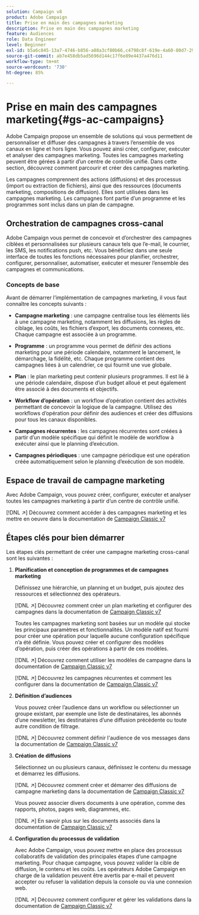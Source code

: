 ```yaml
---
solution: Campaign v8
product: Adobe Campaign
title: Prise en main des campagnes marketing
description: Prise en main des campagnes marketing
feature: Audiences
role: Data Engineer
level: Beginner
exl-id: b5a6c845-13a7-4746-b856-a08a3cf80b66,c4798c8f-619e-4a60-80d7-29b9e4c61168
source-git-commit: ab7e458db5ad5696d144c17f6e89e4437a476d11
workflow-type: tm+mt
source-wordcount: '730'
ht-degree: 85%

---
```


# Prise en main des campagnes marketing{#gs-ac-campaigns}

Adobe Campaign propose un ensemble de solutions qui vous permettent de personnaliser et diffuser des campagnes à travers l’ensemble de vos canaux en ligne et hors ligne. Vous pouvez ainsi créer, configurer, exécuter et analyser des campagnes marketing. Toutes les campagnes marketing peuvent être gérées à partir d’un centre de contrôle unifié. Dans cette section, découvrez comment parcourir et créer des campagnes marketing.

Les campagnes comprennent des actions (diffusions) et des processus (import ou extraction de fichiers), ainsi que des ressources (documents marketing, compositions de diffusion). Elles sont utilisées dans les campagnes marketing. Les campagnes font partie d’un programme et les programmes sont inclus dans un plan de campagne.

## Orchestration de campagnes cross-canal

Adobe Campaign vous permet de concevoir et d’orchestrer des campagnes ciblées et personnalisées sur plusieurs canaux tels que l’e-mail, le courrier, les SMS, les notifications push, etc. Vous bénéficiez dans une seule interface de toutes les fonctions nécessaires pour planifier, orchestrer, configurer, personnaliser, automatiser, exécuter et mesurer l’ensemble des campagnes et communications.

### Concepts de base

Avant de démarrer l’implémentation de campagnes marketing, il vous faut connaître les concepts suivants :

* **Campagne marketing** : une campagne centralise tous les éléments liés à une campagne marketing, notamment les diffusions, les règles de ciblage, les coûts, les fichiers d’export, les documents connexes, etc. Chaque campagne est associée à un programme.

* **Programme** : un programme vous permet de définir des actions marketing pour une période calendaire, notamment le lancement, le démarchage, la fidélité, etc. Chaque programme contient des campagnes liées à un calendrier, ce qui fournit une vue globale.

* **Plan** : le plan marketing peut contenir plusieurs programmes. Il est lié à une période calendaire, dispose d’un budget alloué et peut également être associé à des documents et objectifs.

* **Workflow d’opération** : un workflow d’opération contient des activités permettant de concevoir la logique de la campagne. Utilisez des workflows d’opération pour définir des audiences et créer des diffusions pour tous les canaux disponibles.

* **Campagnes récurrentes** : les campagnes récurrentes sont créées à partir d’un modèle spécifique qui définit le modèle de workflow à exécuter ainsi que le planning d’exécution.

* **Campagnes périodiques** : une campagne périodique est une opération créée automatiquement selon le planning d’exécution de son modèle.

## Espace de travail de campagne marketing

Avec Adobe Campaign, vous pouvez créer, configurer, exécuter et analyser toutes les campagnes marketing à partir d’un centre de contrôle unifié.

[!DNL :arrow_upper_right:] Découvrez comment accéder à des campagnes marketing et les mettre en oeuvre dans la documentation de  [Campaign Classic v7](https://experienceleague.adobe.com/docs/campaign-classic/using/orchestrating-campaigns/about-marketing-campaigns/accessing-marketing-campaigns.html?lang=fr#orchestrating-campaigns)


## Étapes clés pour bien démarrer

Les étapes clés permettant de créer une campagne marketing cross-canal sont les suivantes :

1. **Planification et conception de programmes et de campagnes marketing**

   Définissez une hiérarchie, un planning et un budget, puis ajoutez des ressources et sélectionnez des opérateurs.

   [!DNL :arrow_upper_right:] Découvrez comment créer un plan marketing et configurer des campagnes dans la documentation de  [Campaign Classic v7](https://experienceleague.adobe.com/docs/campaign-classic/using/orchestrating-campaigns/orchestrate-campaigns/setting-up-marketing-campaigns.html?lang=fr#creating-plan-and-program-hierarchy)

   Toutes les campagnes marketing sont basées sur un modèle qui stocke les principaux paramètres et fonctionnalités. Un modèle natif est fourni pour créer une opération pour laquelle aucune configuration spécifique n’a été définie. Vous pouvez créer et configurer des modèles d’opération, puis créer des opérations à partir de ces modèles.

   [!DNL :arrow_upper_right:] Découvrez comment utiliser les modèles de campagne dans la documentation de  [Campaign Classic v7](https://experienceleague.adobe.com/docs/campaign-classic/using/orchestrating-campaigns/orchestrate-campaigns/marketing-campaign-templates.html?lang=fr#orchestrating-campaigns)

   [!DNL :arrow_upper_right:] Découvrez les campagnes récurrentes et comment les configurer dans la documentation de  [Campaign Classic v7](https://experienceleague.adobe.com/docs/campaign-classic/using/orchestrating-campaigns/orchestrate-campaigns/setting-up-marketing-campaigns.html?lang=fr#recurring-and-periodic-campaigns)

1. **Définition d’audiences**

   Vous pouvez créer l’audience dans un workflow ou sélectionner un groupe existant, par exemple une liste de destinataires, les abonnés d’une newsletter, les destinataires d’une diffusion précédente ou toute autre condition de filtrage.

   [!DNL :arrow_upper_right:] Découvrez comment définir l&#39;audience de vos messages dans la documentation de  [Campaign Classic v7](https://experienceleague.adobe.com/docs/campaign-classic/using/orchestrating-campaigns/orchestrate-campaigns/marketing-campaign-target.html?lang=fr#orchestrating-campaigns)

1. **Création de diffusions**

   Sélectionnez un ou plusieurs canaux, définissez le contenu du message et démarrez les diffusions.

   [!DNL :arrow_upper_right:] Découvrez comment créer et démarrer des diffusions de campagne marketing dans la documentation de  [Campaign Classic v7](https://experienceleague.adobe.com/docs/campaign-classic/using/orchestrating-campaigns/orchestrate-campaigns/marketing-campaign-deliveries.html?lang=fr#creating-deliveries)

   Vous pouvez associer divers documents à une opération, comme des rapports, photos, pages web, diagrammes, etc.

   [!DNL :arrow_upper_right:] En savoir plus sur les documents associés dans la documentation de  [Campaign Classic v7](https://experienceleague.adobe.com/docs/campaign-classic/using/orchestrating-campaigns/orchestrate-campaigns/marketing-campaign-assets.html?lang=fr#adding-documents)

1. **Configuration du processus de validation**

   Avec Adobe Campaign, vous pouvez mettre en place des processus collaboratifs de validation des principales étapes d’une campagne marketing. Pour chaque campagne, vous pouvez valider la cible de diffusion, le contenu et les coûts. Les opérateurs Adobe Campaign en charge de la validation peuvent être avertis par e-mail et peuvent accepter ou refuser la validation depuis la console ou via une connexion web.

   [!DNL :arrow_upper_right:] Découvrez comment configurer et gérer les validations dans la documentation de  [Campaign Classic v7](https://experienceleague.adobe.com/docs/campaign-classic/using/orchestrating-campaigns/orchestrate-campaigns/marketing-campaign-approval.html?lang=fr#orchestrating-campaigns)

